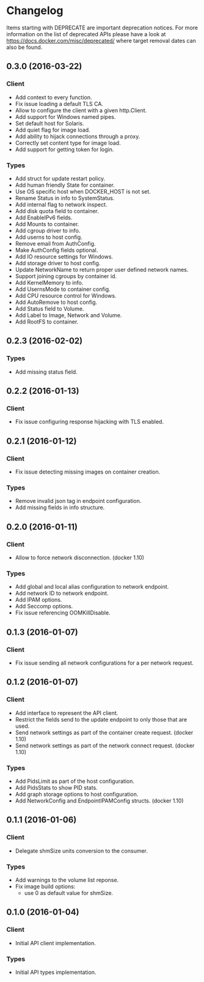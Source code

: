 # Changelog

Items starting with DEPRECATE are important deprecation notices. For more information on the list of deprecated APIs please have a look at https://docs.docker.com/misc/deprecated/ where target removal dates can also be found.

## 0.3.0 (2016-03-22)

### Client

- Add context to every function.
- Fix issue loading a default TLS CA.
- Allow to configure the client with a given http.Client.
- Add support for Windows named pipes.
- Set default host for Solaris.
- Add quiet flag for image load.
- Add ability to hijack connections through a proxy.
- Correctly set content type for image load.
- Add support for getting token for login.

### Types

- Add struct for update restart policy.
- Add human friendly State for container.
- Use OS specific host when DOCKER_HOST is not set.
- Rename Status in info to SystemStatus.
- Add internal flag to network inspect.
- Add disk quota field to container.
- Add EnableIPv6 fields.
- Add Mounts to container.
- Add cgroup driver to info.
- Add userns to host config.
- Remove email from AuthConfig.
- Make AuthConfig fields optional.
- Add IO resource settings for Windows.
- Add storage driver to host config.
- Update NetworkName to return proper user defined network names.
- Support joining cgroups by container id.
- Add KernelMemory to info.
- Add UsernsMode to container config.
- Add CPU resource control for Windows.
- Add AutoRemove to host config.
- Add Status field to Volume.
- Add Label to Image, Network and Volume.
- Add RootFS to container.

## 0.2.3 (2016-02-02)

### Types

- Add missing status field.

## 0.2.2 (2016-01-13)

### Client

- Fix issue configuring response hijacking with TLS enabled.


## 0.2.1 (2016-01-12)

### Client

- Fix issue detecting missing images on container creation.

### Types

- Remove invalid json tag in endpoint configuration.
- Add missing fields in info structure.

## 0.2.0 (2016-01-11)

### Client

- Allow to force network disconnection. (docker 1.10)

### Types

- Add global and local alias configuration to network endpoint.
- Add network ID to network endpoint.
- Add IPAM options.
- Add Seccomp options.
- Fix issue referencing OOMKillDisable.


## 0.1.3 (2016-01-07)

### Client

- Fix issue sending all network configurations for a per network request.


## 0.1.2 (2016-01-07)

### Client

- Add interface to represent the API client.
- Restrict the fields send to the update endpoint to only those that are used.
- Send network settings as part of the container create request. (docker 1.10)
- Send network settings as part of the network connect request. (docker 1.10)

### Types

- Add PidsLimit as part of the host configuration.
- Add PidsStats to show PID stats.
- Add graph storage options to host configuration.
- Add NetworkConfig and EndpointIPAMConfig structs. (docker 1.10)


## 0.1.1 (2016-01-06)

### Client

- Delegate shmSize units conversion to the consumer.

### Types

- Add warnings to the volume list reponse.
- Fix image build options:
	* use 0 as default value for shmSize.


## 0.1.0 (2016-01-04)

### Client

- Initial API client implementation.

### Types

- Initial API types implementation.

